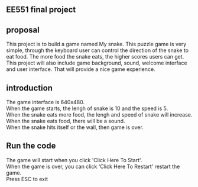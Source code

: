 ## EE551 final project

## proposal

This project is to build a game named My snake. This puzzle game is very simple, through the keyboard user can control the direction of the snake to eat food. The more food the snake eats, the higher scores users can get. This project will also include game background, sound, welcome interface and  user interface. That will provide a nice game experience. 

## introduction

The game interface is 640x480.  
When the game starts, the lengh of snake is 10 and the speed is 5.   
When the snake eats more food, the lengh and speed of snake will increase.  
When the snake eats food, there will be a sound.  
When the snake hits itself or the wall, then game is over.   

## Run the code

The game will start when you click 'Click Here To Start'.  
When the game is over, you can click 'Click Here To Restart' restart the game.  
Press ESC to exit  
